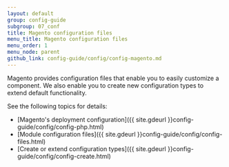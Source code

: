 ```yaml
---
layout: default
group: config-guide
subgroup: 07_conf
title: Magento configuration files
menu_title: Magento configuration files
menu_order: 1
menu_node: parent
github_link: config-guide/config/config-magento.md
---
```


Magento provides configuration files that enable you to easily customize a component. We also enable you to create new configuration types to extend default functionality.

See the following topics for details:

*   [Magento's deployment configuration]({{ site.gdeurl }}config-guide/config/config-php.html)
*   [Module configuration files]({{ site.gdeurl }}config-guide/config/config-files.html)
*   [Create or extend configuration types]({{ site.gdeurl }}config-guide/config/config-create.html)
